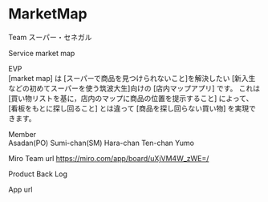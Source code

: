# MarketMap

Team
スーパー・セネガル

Service 
market map

EVP     
[market map] は
[スーパーで商品を見つけられないこと]を解決したい
[新入生などの初めてスーパーを使う筑波大生]向けの
[店内マップアプリ] です。
これは [買い物リストを基に，店内のマップに商品の位置を提示すること] によって、
[看板をもとに探し回ること] とは違って
[商品を探し回らない買い物] を実現できます。

Member  
Asadan(PO)
Sumi-chan(SM)
Hara-chan
Ten-chan
Yumo

Miro Team url
https://miro.com/app/board/uXjVM4W_zWE=/

Product Back Log

App url
